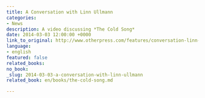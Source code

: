 ```yaml
---
title: A Conversation with Linn Ullmann
categories:
- News
description: A video discussing *The Cold Song*
date: 2014-03-03 12:00:00 +0000
link_to_original: http://www.otherpress.com/features/conversation-linn-ullmann/
language:
- english
featured: false
related_books: 
no_book: 
_slug: 2014-03-03-a-conversation-with-linn-ullmann
related_book: en/books/the-cold-song.md

---
```

